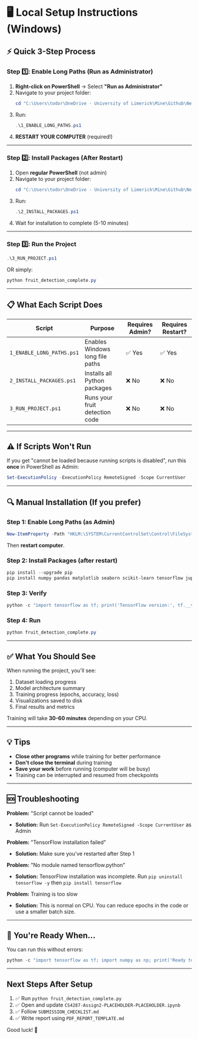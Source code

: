 # 🖥️ Local Setup Instructions (Windows)

## ⚡ Quick 3-Step Process

### Step 1️⃣: Enable Long Paths (Run as Administrator)

1. **Right-click on PowerShell** → Select **"Run as Administrator"**
2. Navigate to your project folder:
   ```powershell
   cd "C:\Users\todor\OneDrive - University of Limerick\Mine\Github\Neural Computing"
   ```
3. Run:
   ```powershell
   .\1_ENABLE_LONG_PATHS.ps1
   ```
4. **RESTART YOUR COMPUTER** (required!)

---

### Step 2️⃣: Install Packages (After Restart)

1. Open **regular PowerShell** (not admin)
2. Navigate to your project folder:
   ```powershell
   cd "C:\Users\todor\OneDrive - University of Limerick\Mine\Github\Neural Computing"
   ```
3. Run:
   ```powershell
   .\2_INSTALL_PACKAGES.ps1
   ```
4. Wait for installation to complete (5-10 minutes)

---

### Step 3️⃣: Run the Project

```powershell
.\3_RUN_PROJECT.ps1
```

OR simply:

```powershell
python fruit_detection_complete.py
```

---

## 📋 What Each Script Does

| Script | Purpose | Requires Admin? | Requires Restart? |
|--------|---------|-----------------|-------------------|
| `1_ENABLE_LONG_PATHS.ps1` | Enables Windows long file paths | ✅ Yes | ✅ Yes |
| `2_INSTALL_PACKAGES.ps1` | Installs all Python packages | ❌ No | ❌ No |
| `3_RUN_PROJECT.ps1` | Runs your fruit detection code | ❌ No | ❌ No |

---

## ⚠️ If Scripts Won't Run

If you get "cannot be loaded because running scripts is disabled", run this **once** in PowerShell as Admin:

```powershell
Set-ExecutionPolicy -ExecutionPolicy RemoteSigned -Scope CurrentUser
```

---

## 🔍 Manual Installation (If you prefer)

### Step 1: Enable Long Paths (as Admin)
```powershell
New-ItemProperty -Path "HKLM:\SYSTEM\CurrentControlSet\Control\FileSystem" -Name "LongPathsEnabled" -Value 1 -PropertyType DWORD -Force
```

Then **restart computer**.

### Step 2: Install Packages (after restart)
```powershell
pip install --upgrade pip
pip install numpy pandas matplotlib seaborn scikit-learn tensorflow jupyter notebook
```

### Step 3: Verify
```powershell
python -c "import tensorflow as tf; print('TensorFlow version:', tf.__version__)"
```

### Step 4: Run
```powershell
python fruit_detection_complete.py
```

---

## ✅ What You Should See

When running the project, you'll see:

1. Dataset loading progress
2. Model architecture summary
3. Training progress (epochs, accuracy, loss)
4. Visualizations saved to disk
5. Final results and metrics

Training will take **30-60 minutes** depending on your CPU.

---

## 💡 Tips

- **Close other programs** while training for better performance
- **Don't close the terminal** during training
- **Save your work** before running (computer will be busy)
- Training can be interrupted and resumed from checkpoints

---

## 🆘 Troubleshooting

**Problem:** "Script cannot be loaded"
- **Solution:** Run `Set-ExecutionPolicy RemoteSigned -Scope CurrentUser` as Admin

**Problem:** "TensorFlow installation failed"
- **Solution:** Make sure you've restarted after Step 1

**Problem:** "No module named tensorflow.python"
- **Solution:** TensorFlow installation was incomplete. Run `pip uninstall tensorflow -y` then `pip install tensorflow`

**Problem:** Training is too slow
- **Solution:** This is normal on CPU. You can reduce epochs in the code or use a smaller batch size.

---

## 🎯 You're Ready When...

You can run this without errors:

```powershell
python -c "import tensorflow as tf; import numpy as np; print('Ready to go!')"
```

---

## Next Steps After Setup

1. ✅ Run `python fruit_detection_complete.py`
2. ✅ Open and update `CS4287-Assign2-PLACEHOLDER-PLACEHOLDER.ipynb`
3. ✅ Follow `SUBMISSION_CHECKLIST.md`
4. ✅ Write report using `PDF_REPORT_TEMPLATE.md`

Good luck! 🚀

